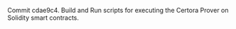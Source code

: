 Commit cdae9c4.                    Build and Run scripts for executing the Certora Prover on Solidity smart contracts.